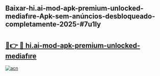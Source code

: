 ## Baixar-hi.ai-mod-apk-premium-unlocked-mediafıre-Apk-sem-anúncios-desbloqueado-completamente-2025-#7u1ly

# <h2><a href="https://ainizakaria.my?title=hi.ai-mod-apk-premium-unlocked-mediafıre&ref=22M">🔗👉 🔴 hi.ai-mod-apk-premium-unlocked-mediafıre</a></h2>

[![acn](https://github.com/user-attachments/assets/0f9c940e-d8b0-45ae-aac7-cd30a18b3e1c)](https://ainizakaria.my?title=hi.ai-mod-apk-premium-unlocked-mediafıre&ref=22M)

